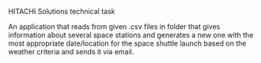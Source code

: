 HITACHI Solutions technical task 


An application that reads from given .csv files in folder that gives information about several space stations and generates a new one with the most appropriate date/location for the space shuttle launch based on the weather criteria and sends it via email.
